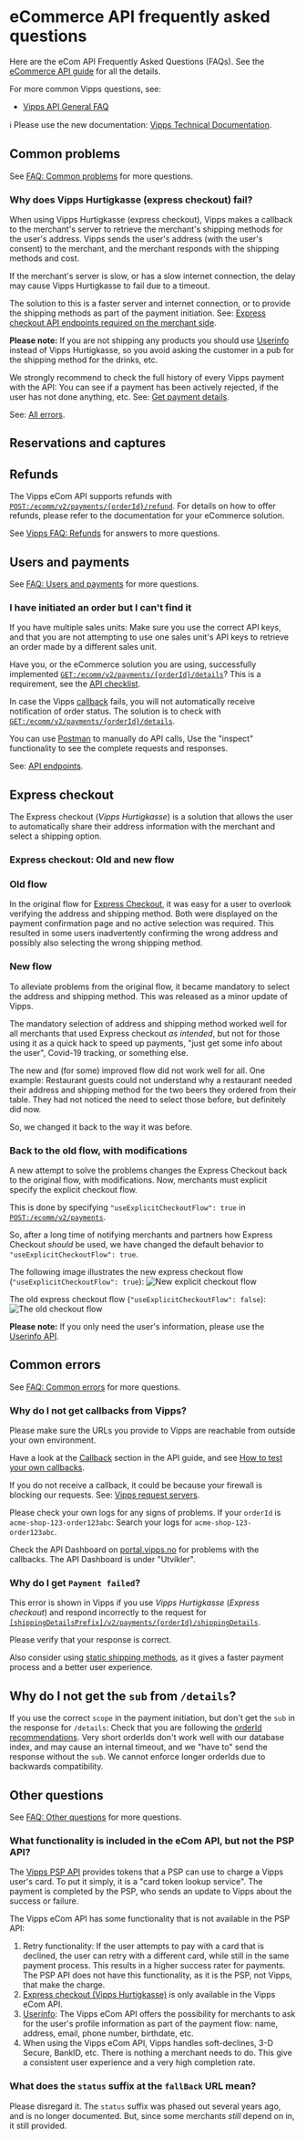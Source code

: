 <!-- START_METADATA
---
title: eCommerce API frequently asked questions
sidebar_label: FAQ
sidebar_position: 25
description: Login API frequently asked questions
pagination_next: null
pagination_prev: null
---
END_METADATA -->

# eCommerce API frequently asked questions

Here are the eCom API Frequently Asked Questions (FAQs).
See the
[eCommerce API guide](vipps-ecom-api.md)
for all the details.

For more common Vipps questions, see:

* [Vipps API General FAQ](https://vippsas.github.io/vipps-developer-docs/docs/vipps-developers/faqs)

<!-- START_COMMENT -->

ℹ️ Please use the new documentation:
[Vipps Technical Documentation](https://vippsas.github.io/vipps-developer-docs/docs/APIs/ecom-api).

<!-- END_COMMENT -->

## Common problems

See
[FAQ: Common problems](https://vippsas.github.io/vipps-developer-docs/docs/vipps-developers/faqs/common-problems-faq)
for more questions.

### Why does Vipps Hurtigkasse (express checkout) fail?

When using Vipps Hurtigkasse (express checkout), Vipps makes a callback to the
merchant's server to retrieve the merchant's shipping methods for the user's
address. Vipps sends the user's address (with the user's consent) to the
merchant, and the merchant responds with the shipping methods and cost.

If the merchant's server is slow, or has a slow internet connection,
the delay may cause Vipps Hurtigkasse to fail due to a timeout.

The solution to this is a faster server and internet connection, or to provide
the shipping methods as part of the payment initiation. See:
[Express checkout API endpoints required on the merchant side](vipps-ecom-api.md#express-checkout-api-endpoints-required-on-the-merchant-side).

**Please note:** If you are not shipping any products you should use
[Userinfo](vipps-ecom-api.md#userinfo)
instead of Vipps Hurtigkasse, so you avoid asking the customer in a pub
for the shipping method for the drinks, etc.

We strongly recommend to check the full history of every Vipps payment with
the API: You can see if a payment has been actively rejected, if the user has
not done anything, etc.
See: [Get payment details](vipps-ecom-api.md#get-payment-details).

See:
[All errors](vipps-ecom-api.md#error-codes).

## Reservations and captures

## Refunds

The Vipps eCom API supports refunds with
[`POST:/ecomm/v2/payments/{orderId}/refund`](https://vippsas.github.io/vipps-developer-docs/api/ecom#tag/Vipps-eCom-API/operation/refundPaymentUsingPOST).
For details on how to offer refunds, please refer to the documentation for your eCommerce solution.

See
[Vipps FAQ: Refunds](https://vippsas.github.io/vipps-developer-docs/docs/vipps-developers/faqs/refunds-faq)
for answers to more questions.

## Users and payments

See
[FAQ: Users and payments](https://vippsas.github.io/vipps-developer-docs/docs/vipps-developers/faqs/users-and-payments-faq)
for more questions.

### I have initiated an order but I can't find it

If you have multiple sales units: Make sure you use the correct API keys, and that
you are not attempting to use one sales unit's API keys to retrieve an order made
by a different sales unit.

Have you, or the eCommerce solution you are using, successfully implemented
[`GET:/ecomm/v2/payments/{orderId}/details`](vipps-ecom-api.md#get-payment-details)?
This is a requirement, see the
[API checklist](vipps-ecom-api-checklist.md).

In case the Vipps
[callback](vipps-ecom-api.md#callbacks)
fails, you will not automatically receive notification of order status.
The solution is to check with
[`GET:/ecomm/v2/payments/{orderId}/details`](vipps-ecom-api.md#get-payment-details).

You can use
[Postman](https://vippsas.github.io/vipps-developer-docs/docs/vipps-developers/quick-start-guides)
to manually do API calls, Use the "inspect" functionality to see the complete requests and responses.

See:
[API endpoints](vipps-ecom-api.md#api-endpoints).

## Express checkout

The Express checkout (*Vipps Hurtigkasse*) is a solution that allows the user to
automatically share their address information with the merchant and select a shipping option.

### Express checkout: Old and new flow

### Old flow

In the original flow for
[Express Checkout](https://vippsas.github.io/vipps-developer-docs/docs/APIs/ecom-api/vipps-ecom-api#express-checkout-payments),
it was easy for a user to overlook verifying the
address and shipping method. Both were
displayed on the payment confirmation page and no active selection was required.
This resulted in some users
inadvertently confirming the wrong address and possibly also selecting the
wrong shipping method.

### New flow

To alleviate problems from the original flow, it became mandatory to select the address
and shipping method. This was released as a minor update of Vipps.

The mandatory selection of address and shipping method worked well for all merchants that used Express checkout *as intended*,
but not for those using it as a quick hack to speed up payments, "just get some
info about the user", Covid-19 tracking, or something else.

The new and (for some) improved flow did not work well for all. One example:
Restaurant guests could not understand why a restaurant needed their address
and shipping method for the two beers they ordered from their table.
They had not noticed the need to select those before, but definitely did now.

So, we changed it back to the way it was before.

### Back to the old flow, with modifications

A new attempt to solve the problems changes the Express Checkout back to the original flow, with modifications.
Now, merchants must explicit specify the explicit checkout flow.

This is done by specifying `"useExplicitCheckoutFlow": true` in
[`POST:/ecomm/v2/payments`](https://vippsas.github.io/vipps-developer-docs/api/ecom#tag/Vipps-eCom-API/operation/initiatePaymentV3UsingPOST).

So, after a long time of notifying merchants and partners how Express Checkout
*should* be used, we have changed the default behavior to
`"useExplicitCheckoutFlow": true`.

The following image illustrates the new express checkout flow (`"useExplicitCheckoutFlow": true`):
![New explicit checkout flow](images/vipps-ecom-confirm-express.png)

The old express checkout flow (`"useExplicitCheckoutFlow": false`):
![The old checkout flow](images/vipps-ecom-confirm-express-old.png)

**Please note:** If you only need the user's information, please use the
[Userinfo API](https://vippsas.github.io/vipps-developer-docs/docs/APIs/userinfo-api).

## Common errors

See
[FAQ: Common errors](https://vippsas.github.io/vipps-developer-docs/docs/vipps-developers/faqs/common-errors-faq)
for more questions.

### Why do I not get callbacks from Vipps?

Please make sure the URLs you provide to Vipps are reachable from outside your
own environment.

Have a look at the
[Callback](vipps-ecom-api.md#callback-endpoints)
section in the API guide, and see
[How to test your own callbacks](vipps-ecom-api.md#how-to-test-your-own-callbacks).

If you do not receive a callback, it could be because your firewall is blocking
our requests. See:
[Vipps request servers](https://vippsas.github.io/vipps-developer-docs/docs/vipps-developers/developer-resources/servers#vipps-request-servers).

Please check your own logs for any signs of problems. If your
`orderId` is `acme-shop-123-order123abc`: Search your logs for `acme-shop-123-order123abc`.

Check the API Dashboard on
[portal.vipps.no](https://portal.vipps.no)
for problems with the callbacks. The API Dashboard is under "Utvikler".

### Why do I get `Payment failed`?

This error is shown in Vipps if you use *Vipps Hurtigkasse* (*Express checkout*) and respond
incorrectly to the request for
[`[shippingDetailsPrefix]/v2/payments/{orderId}/shippingDetails`](https://vippsas.github.io/vipps-developer-docs/api/ecom#tag/Merchant-Endpoints/operation/fetchShippingCostUsingPOST).

Please verify that your response is correct.

Also consider using
[static shipping methods](vipps-ecom-api.md#shipping-and-static-shipping-details),
as it gives a faster payment process and a better user experience.

## Why do I not get the `sub` from `/details`?

If you use the correct `scope` in the payment initiation, but don't get the
`sub` in the response for `/details`: Check that you are following the
[orderId recommendations](https://vippsas.github.io/vipps-developer-docs/docs/vipps-developers/common-topics/orderid).
Very short orderIds don't work well with our database index, and may cause
an internal timeout, and we "have to" send the response without the `sub`.
We cannot enforce longer orderIds due to backwards compatibility.

## Other questions

See
[FAQ: Other questions](https://vippsas.github.io/vipps-developer-docs/docs/vipps-developers/faqs/other-faq)
for more questions.

### What functionality is included in the eCom API, but not the PSP API?

The [Vipps PSP API](https://vippsas.github.io/vipps-developer-docs/docs/APIs/psp-api) provides tokens
that a PSP can use to charge a Vipps user's card. To put it simply, it is a
"card token lookup service". The payment is completed by the PSP, who sends an
update to Vipps about the success or failure.

The Vipps eCom API has some functionality that is not available in the PSP API:

1. Retry functionality: If the user attempts to pay with a card that is declined,
   the user can retry with a different card, while still in the same payment process.
   This results in a higher success rater for payments.
   The PSP API does not have this functionality, as it is the PSP, not Vipps,
   that make the charge.
2. [Express checkout (Vipps Hurtigkasse)](vipps-ecom-api.md#express-checkout-payments)
   is only available in the Vipps eCom API.
3. [Userinfo](vipps-ecom-api.md#userinfo):
   The Vipps eCom API offers the possibility for merchants to ask for the user's
   profile information as part of the payment flow: name, address, email, phone number, birthdate, etc.
4. When using the Vipps eCom API, Vipps handles soft-declines, 3-D Secure, BankID, etc.
   There is nothing a merchant needs to do.
   This give a consistent user experience and a very high completion rate.

### What does the `status` suffix at the `fallBack` URL mean?

Please disregard it. The `status` suffix was phased out several years ago, and
is no longer documented. But, since some merchants *still* depend on in, it still provided.
